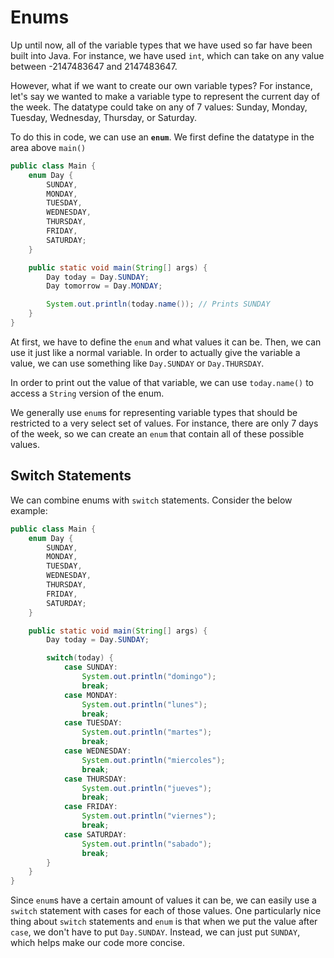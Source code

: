 # Enums

Up until now, all of the variable types that we have used so far have been built into Java. For instance, we have used `int`, which can take on any value between -2147483647 and 2147483647.

However, what if we want to create our own variable types? For instance, let's say we wanted to make a variable type to represent the current day of the week. The datatype could take on any of 7 values: Sunday, Monday, Tuesday, Wednesday, Thursday, or Saturday.

To do this in code, we can use an **`enum`**. We first define the datatype in the area above `main()`

```java
public class Main {
    enum Day {
        SUNDAY,
        MONDAY,
        TUESDAY,
        WEDNESDAY,
        THURSDAY,
        FRIDAY,
        SATURDAY;
    }

    public static void main(String[] args) {
        Day today = Day.SUNDAY;
        Day tomorrow = Day.MONDAY;

        System.out.println(today.name()); // Prints SUNDAY
    }
}
```

At first, we have to define the `enum` and what values it can be. Then, we can use it just like a normal variable. In order to actually give the variable a value, we can use something like `Day.SUNDAY` or `Day.THURSDAY`.

In order to print out the value of that variable, we can use `today.name()` to access a `String` version of the enum.

We generally use `enum`s for representing variable types that should be restricted to a very select set of values. For instance, there are only 7 days of the week, so we can create an `enum` that contain all of these possible values.

## Switch Statements

We can combine enums with `switch` statements. Consider the below example:

```java
public class Main {
    enum Day {
        SUNDAY,
        MONDAY,
        TUESDAY,
        WEDNESDAY,
        THURSDAY,
        FRIDAY,
        SATURDAY;
    }

    public static void main(String[] args) {
        Day today = Day.SUNDAY;

        switch(today) {
            case SUNDAY:
                System.out.println("domingo");
                break;
            case MONDAY:
                System.out.println("lunes");
                break;
            case TUESDAY:
                System.out.println("martes");
                break;
            case WEDNESDAY:
                System.out.println("miercoles");
                break;
            case THURSDAY:
                System.out.println("jueves");
                break;
            case FRIDAY:
                System.out.println("viernes");
                break;
            case SATURDAY:
                System.out.println("sabado");
                break;
        }
    }
}
```

Since `enum`s have a certain amount of values it can be, we can easily use a `switch` statement with cases for each of those values. One particularly nice thing about `switch` statements and `enum` is that when we put the value after `case`, we don't have to put `Day.SUNDAY`. Instead, we can just put `SUNDAY`, which helps make our code more concise.
